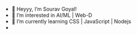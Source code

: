 - 👋 Heyyy, I’m Sourav Goyal!
- 👀 I’m interested in AI/ML | Web-D
- 🌱 I’m currently learning CSS | JavaScript | Nodejs
- 
<!---
SoGozo/SoGozo is a ✨ special ✨ repository because its `README.md` (this file) appears on your GitHub profile.
You can click the Preview link to take a look at your changes.
--->
